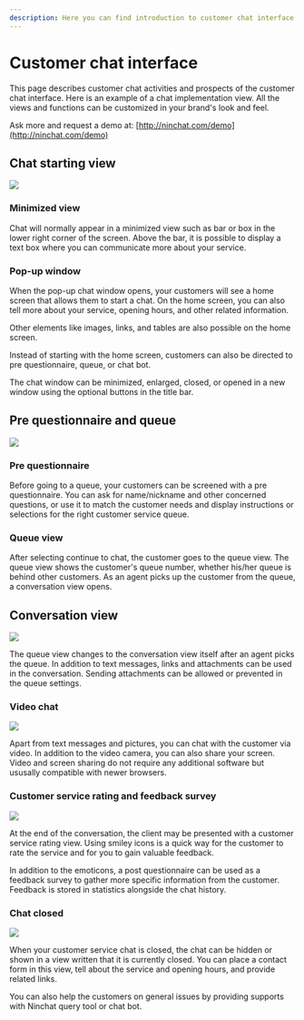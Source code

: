 ```yaml
---
description: Here you can find introduction to customer chat interface and how it works.
---
```


# Customer chat interface

This page describes customer chat activities and prospects of the customer chat interface. Here is an example of a chat implementation view. All the views and functions can be customized in your brand's look and feel.

Ask more and request a demo at: [http://ninchat.com/demo](http://ninchat.com/demo)

## Chat starting view <a id="chatin-aloitusnakymat"></a>

![](../.gitbook/assets/embed-welcome.png)

### Minimized view

Chat will normally appear in a minimized view such as bar or box in the lower right corner of the screen. Above the bar, it is possible to display a text box where you can communicate more about your service.

### Pop-up window

When the pop-up chat window opens, your customers will see a home screen that allows them to start a chat. On the home screen, you can also tell more about your service, opening hours, and other related information.

Other elements like images, links, and tables are also possible on the home screen.

Instead of starting with the home screen, customers can also be directed to pre questionnaire, queue, or chat bot.

The chat window can be minimized, enlarged, closed, or opened in a new window using the optional buttons in the title bar.

## Pre questionnaire and queue

![](../.gitbook/assets/embed-queued-questionnaire.png)

### Pre questionnaire

Before going to a queue, your customers can be screened with a pre questionnaire. You can ask for name/nickname and other concerned questions, or use it to match the customer needs and display instructions or selections for the right customer service queue.

### Queue view <a id="jonotusnakyma"></a>

After selecting continue to chat, the customer goes to the queue view. The queue view shows the customer's queue number, whether his/her queue is behind other customers. As an agent picks up the customer from the queue, a conversation view opens.

## Conversation view

![](../.gitbook/assets/embed-conversation.png)

The queue view changes to the conversation view itself after an agent picks the queue. In addition to text messages, links and attachments can be used in the conversation. Sending attachments can be allowed or prevented in the queue settings.

### Video chat

![](../.gitbook/assets/embed-video.png)

Apart from text messages and pictures, you can chat with the customer via video. In addition to the video camera, you can also share your screen. Video and screen sharing do not require any additional software but ususally compatible with newer browsers.

### Customer service rating and feedback survey

![](../.gitbook/assets/embed-rating-survey.png)

At the end of the conversation, the client may be presented with a customer service rating view. Using smiley icons is a quick way for the customer to rate the service and for you to gain valuable feedback.

In addition to the emoticons, a post questionnaire can be used as a feedback survey to gather more specific information from the customer. Feedback is stored in statistics alongside the chat history.

### Chat closed

![](../.gitbook/assets/embed-offline-form.png)

When your customer service chat is closed, the chat can be hidden or shown in a view written that it is currently closed. You can place a contact form in this view, tell about the service and opening hours, and provide related links.

You can also help the customers on general issues by providing supports with Ninchat query tool or chat bot.

